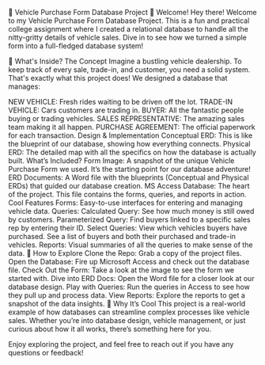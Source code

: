 🚗 Vehicle Purchase Form Database Project
🎉 Welcome!
Hey there! Welcome to my Vehicle Purchase Form Database Project. This is a fun and practical college assignment where I created a relational database to handle all the nitty-gritty details of vehicle sales. Dive in to see how we turned a simple form into a full-fledged database system!

🌟 What's Inside?
The Concept
Imagine a bustling vehicle dealership. To keep track of every sale, trade-in, and customer, you need a solid system. That's exactly what this project does! We designed a database that manages:

NEW VEHICLE: Fresh rides waiting to be driven off the lot.
TRADE-IN VEHICLE: Cars customers are trading in.
BUYER: All the fantastic people buying or trading vehicles.
SALES REPRESENTATIVE: The amazing sales team making it all happen.
PURCHASE AGREEMENT: The official paperwork for each transaction.
Design & Implementation
Conceptual ERD: This is like the blueprint of our database, showing how everything connects.
Physical ERD: The detailed map with all the specifics on how the database is actually built.
What’s Included?
Form Image: A snapshot of the unique Vehicle Purchase Form we used. It’s the starting point for our database adventure!
ERD Documents: A Word file with the blueprints (Conceptual and Physical ERDs) that guided our database creation.
MS Access Database: The heart of the project. This file contains the forms, queries, and reports in action.
Cool Features
Forms: Easy-to-use interfaces for entering and managing vehicle data.
Queries:
Calculated Query: See how much money is still owed by customers.
Parameterized Query: Find buyers linked to a specific sales rep by entering their ID.
Select Queries:
View which vehicles buyers have purchased.
See a list of buyers and both their purchased and trade-in vehicles.
Reports: Visual summaries of all the queries to make sense of the data.
🚀 How to Explore
Clone the Repo: Grab a copy of the project files.
Open the Database: Fire up Microsoft Access and check out the database file.
Check Out the Form: Take a look at the image to see the form we started with.
Dive into ERD Docs: Open the Word file for a closer look at our database design.
Play with Queries: Run the queries in Access to see how they pull up and process data.
View Reports: Explore the reports to get a snapshot of the data insights.
🎈 Why It’s Cool
This project is a real-world example of how databases can streamline complex processes like vehicle sales. Whether you’re into database design, vehicle management, or just curious about how it all works, there’s something here for you.

Enjoy exploring the project, and feel free to reach out if you have any questions or feedback!

